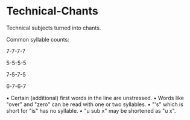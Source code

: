 # Technical-Chants
Technical subjects turned into chants.

Common syllable counts:

7-7-7-7 

5-5-5-5 

7-5-7-5 

6-7-6-7  


• Certain (additional) first words in the line are unstressed.
• Words like "over" and "zero" can be read with one or two syllables. 
• "'s" which is short for "is" has no syllable. 
• "u sub x" may be shortened as "u x". 
